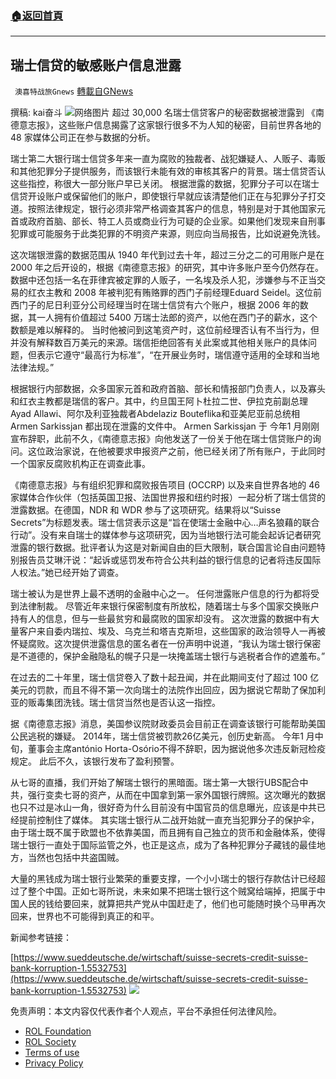 ###  [:house:返回首頁](https://github.com/ourhimalayas/txt)
---


## 瑞士信贷的敏感账户信息泄露
` 澳喜特战旅Gnews` [轉載自GNews](https://gnews.org/zh-hans/2053496/)

撰稿: kai奋斗
![](https://assets.gnews.org/wp-content/uploads/2022/02/2.23F.jpeg)网络图片
超过 30,000 名瑞士信贷客户的秘密数据被泄露到 《南德意志报》，这些账户信息揭露了这家银行很多不为人知的秘密，目前世界各地的 48 家媒体公司正在参与数据的分析。

瑞士第二大银行瑞士信贷多年来一直为腐败的独裁者、战犯嫌疑人、人贩子、毒贩和其他犯罪分子提供服务，而该银行未能有效的审核其客户的背景。瑞士信贷否认这些指控，称很大一部分账户早已关闭。 根据泄露的数据，犯罪分子可以在瑞士信贷开设账户或保留他们的账户，即使银行早就应该清楚他们正在与犯罪分子打交道。按照法律规定，银行必须非常严格调查其客户的信息，特别是对于其他国家元首或政府首脑、部长、特工人员或商业行为可疑的企业家。如果他们发现来自刑事犯罪或可能服务于此类犯罪的不明资产来源，则应向当局报告，比如说避免洗钱。

这次瑞银泄露的数据范围从 1940 年代到过去十年，超过三分之二的可用账户是在 2000 年之后开设的，根据《南德意志报》的研究，其中许多账户至今仍然存在。 数据中还包括一名在菲律宾被定罪的人贩子，一名埃及杀人犯，涉嫌参与不正当交易的红衣主教和 2008 年被判犯有贿赂罪的西门子前经理Eduard Seidel。这位前西门子的尼日利亚分公司经理当时在瑞士信贷有六个账户，根据 2006 年的数据，其一人拥有价值超过 5400 万瑞士法郎的资产，以他在西门子的薪水，这个数额是难以解释的。 当时他被问到这笔资产时，这位前经理否认有不当行为，但并没有解释数百万美元的来源。瑞信拒绝回答有关此案或其他相关账户的具体问题，但表示它遵守“最高行为标准”，“在开展业务时，瑞信遵守适用的全球和当地法律法规。”

根据银行内部数据，众多国家元首和政府首脑、部长和情报部门负责人，以及寡头和红衣主教都是瑞信的客户。其中，约旦国王阿卜杜拉二世、伊拉克前副总理Ayad Allawi、阿尔及利亚独裁者Abdelaziz Bouteflika和亚美尼亚前总统相Armen Sarkissjan 都出现在泄露的文件中。 Armen Sarkissjan 于 今年1 月刚刚宣布辞职，此前不久，《南德意志报》向他发送了一份关于他在瑞士信贷账户的询问。这位政治家说，在他被要求申报资产之前，他已经关闭了所有账户，于此同时一个国家反腐败机构正在调查此事。

《南德意志报》与有组织犯罪和腐败报告项目 (OCCRP) 以及来自世界各地的 46 家媒体合作伙伴（包括英国卫报、法国世界报和纽约时报）一起分析了瑞士信贷的泄露数据。在德国，NDR 和 WDR 参与了这项研究。结果将以“Suisse Secrets”为标题发表。瑞士信贷表示这是“旨在使瑞士金融中心…声名狼藉的联合行动”。没有来自瑞士的媒体参与这项研究，因为当地银行法可能会起诉记者研究泄露的银行数据。批评者认为这是对新闻自由的巨大限制，联合国言论自由问题特别报告员艾琳汗说：“起诉或惩罚发布符合公共利益的银行信息的记者将违反国际人权法。”她已经开始了调查。

瑞士被认为是世界上最不透明的金融中心之一。 任何泄露账户信息的行为都将受到法律制裁。 尽管近年来银行保密制度有所放松，随着瑞士与多个国家交换账户持有人的信息，但与一些最贫穷和最腐败的国家却没有。 这次泄露的数据中有大量客户来自委内瑞拉、埃及、乌克兰和塔吉克斯坦，这些国家的政治领导人一再被怀疑腐败。这次提供泄露信息的匿名者在一份声明中说道，“我认为瑞士银行保密是不道德的，保护金融隐私的幌子只是一块掩盖瑞士银行与逃税者合作的遮羞布。”

在过去的二十年里，瑞士信贷卷入了数十起丑闻，并在此期间支付了超过 100 亿美元的罚款，而且不得不第一次向瑞士的法院作出回应，因为据说它帮助了保加利亚的贩毒集团洗钱。瑞士信贷当然也是否认这一指控。

据《南德意志报》消息，美国参议院财政委员会目前正在调查该银行可能帮助美国公民逃税的嫌疑。 2014年，瑞士信贷被罚款26亿美元，创历史新高。 今年1 月中旬，董事会主席antónio Horta-Osório不得不辞职，因为据说他多次违反新冠检疫规定。 此后不久，该银行发布了盈利预警。

从七哥的直播，我们开始了解瑞士银行的黑暗面。瑞士第一大银行UBS配合中共，强行变卖七哥的资产，从而在中国拿到第一家外国银行牌照。这次曝光的数据也只不过是冰山一角，很好奇为什么目前没有中国官员的信息曝光，应该是中共已经提前控制住了媒体。 其实瑞士银行从二战开始就一直充当犯罪分子的保护伞，由于瑞士既不属于欧盟也不依靠美国，而且拥有自己独立的货币和金融体系，使得瑞士银行一直处于国际监管之外，也正是这点，成为了各种犯罪分子藏钱的最佳地方，当然也包括中共盗国贼。

大量的黑钱成为瑞士银行业繁荣的重要支撑，一个小小瑞士的银行存款估计已经超过了整个中国。正如七哥所说，未来如果不把瑞士银行这个贼窝给端掉，把属于中国人民的钱给要回来，就算把共产党从中国赶走了，他们也可能随时换个马甲再次回来，世界也不可能得到真正的和平。

新闻参考链接：

[https://www.sueddeutsche.de/wirtschaft/suisse-secrets-credit-suisse-bank-korruption-1.5532753](https://www.sueddeutsche.de/wirtschaft/suisse-secrets-credit-suisse-bank-korruption-1.5532753)
![](https://assets.gnews.org/wp-content/uploads/2022/02/TUBIAO-X.jpg)
 

免责声明：本文内容仅代表作者个人观点，平台不承担任何法律风险。

- [ROL Foundation](https://rolfoundation.org/)
- [ROL Society](https://rolsociety.org/)
- [Terms of use](https://gnews.org/terms-of-use-3/)
- [Privacy Policy](https://gnews.org/privacy-policy/)
